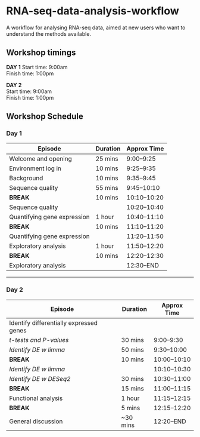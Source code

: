 # RNA-seq-data-analysis-workflow

A workflow for analysing RNA-seq data, aimed at new users who want to understand the methods available.

 ## Workshop timings

**DAY 1** 
Start time: 9:00am  
Finish time: 1:00pm    

**DAY 2**  
Start time: 9:00am    
Finish time: 1:00pm    

## Workshop Schedule

### Day 1
| Episode                           | Duration   | Approx Time   |
|-----------------------------------|------------|---------------|
| Welcome and opening               | 25 mins    | 9:00–9:25     |
| Environment log in                | 10 mins    | 9:25–9:35     |
| Background                        | 10 mins    | 9:35–9:45     |
| Sequence quality                  | 55 mins    | 9:45–10:10    |
| **BREAK**                         | 10 mins    | 10:10–10:20   |
| Sequence quality                  |            | 10:20–10:40   |
| Quantifying gene expression       | 1 hour     | 10:40–11:10   |
| **BREAK**                         | 10 mins    | 11:10–11:20   |
| Quantifying gene expression       |            | 11:20–11:50   |
| Exploratory analysis              | 1 hour     | 11:50–12:20   |
| **BREAK**                         | 10 mins    | 12:20–12:30   |
| Exploratory analysis              |            | 12:30–END     |

---

### Day 2
| Episode                           | Duration   | Approx Time   |
|-----------------------------------|------------|---------------|
| Identify differentially expressed genes |            |               |
| *t-tests and P-values*            | 30 mins    | 9:00–9:30     |
| *Identify DE w limma*             | 50 mins    | 9:30–10:00    |
| **BREAK**                         | 10 mins    | 10:00–10:10   |
| *Identify DE w limma*             |            | 10:10–10:30   |
| *Identify DE w DESeq2*            | 30 mins    | 10:30–11:00   |
| **BREAK**                         | 15 mins    | 11:00–11:15   |
| Functional analysis               | 1 hour     | 11:15–12:15   |
| **BREAK**                         | 5 mins     | 12:15–12:20   |
| General discussion                | ~30 mins   | 12:20–END     |
